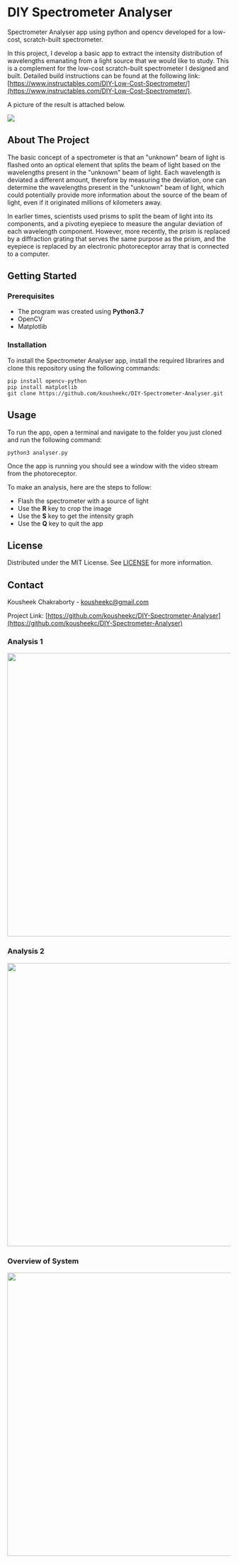 # DIY Spectrometer Analyser
Spectrometer Analyser app using python and opencv developed for a low-cost, scratch-built spectrometer.

In this project, I develop a basic app to extract the intensity distribution of wavelengths emanating from a light source that we would like to study. This is a complement for the low-cost scratch-built spectrometer I designed and built. Detailed build instructions can be found at the following link: [https://www.instructables.com/DIY-Low-Cost-Spectrometer/](https://www.instructables.com/DIY-Low-Cost-Spectrometer/). 

A picture of the result is attached below.

<img src="media/result1.png">

## About The Project
The basic concept of a spectrometer is that an "unknown" beam of light is flashed onto an optical element that splits the beam of light based on the wavelengths present in the "unknown" beam of light. Each wavelength is deviated a different amount, therefore by measuring the deviation, one can determine the wavelengths present in the "unknown" beam of light, which could potentially provide more information about the source of the beam of light, even if it originated millions of kilometers away.

In earlier times, scientists used prisms to split the beam of light into its components, and a pivoting eyepiece to measure the angular deviation of each wavelength component. However, more recently, the prism is replaced by a diffraction grating that serves the same purpose as the prism, and the eyepiece is replaced by an electronic photoreceptor array that is connected to a computer. 

## Getting Started

### Prerequisites
* The program was created using **Python3.7**
* OpenCV
* Matplotlib

### Installation
To install the Spectrometer Analyser app, install the required librarires and clone this repository using the following commands:

```
pip install opencv-python
pip install matplotlib
git clone https://github.com/kousheekc/DIY-Spectrometer-Analyser.git
```

## Usage
To run the app, open a terminal and navigate to the folder you just cloned and run the following command:
```
python3 analyser.py
```
Once the app is running you should see a window with the video stream from the photoreceptor.

To make an analysis, here are the steps to follow:
* Flash the spectrometer with a source of light
* Use the **R** key to crop the image
* Use the **S** key to get the intensity graph
* Use the **Q** key to quit the app

## License
Distributed under the MIT License. See [LICENSE](LICENSE) for more information.

## Contact
Kousheek Chakraborty - kousheekc@gmail.com

Project Link: [https://github.com/kousheekc/DIY-Spectrometer-Analyser](https://github.com/kousheekc/DIY-Spectrometer-Analyser)


### Analysis 1

<img src="media/result1.png" width=640>

### Analysis 2

<img src="media/result2.png" width=640>

### Overview of System

<img src="media/overview.jpg" width=640>
